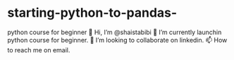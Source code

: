 # starting-python-to-pandas-
python course for beginner
👋 Hi, I’m @shaistabibi
🌱 I’m currently launchin python course for beginner.
💞️ I’m looking to collaborate on linkedin.
📫 How to reach me on email.
